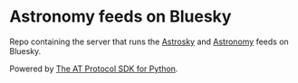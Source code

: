 # Astronomy feeds on Bluesky

Repo containing the server that runs the [Astrosky](https://bsky.app/profile/did:plc:jcoy7v3a2t4rcfdh6i4kza25/feed/astro-all) and [Astronomy](https://bsky.app/profile/did:plc:jcoy7v3a2t4rcfdh6i4kza25/feed/astro) feeds on Bluesky.

Powered by [The AT Protocol SDK for Python](https://github.com/MarshalX/atproto). 
